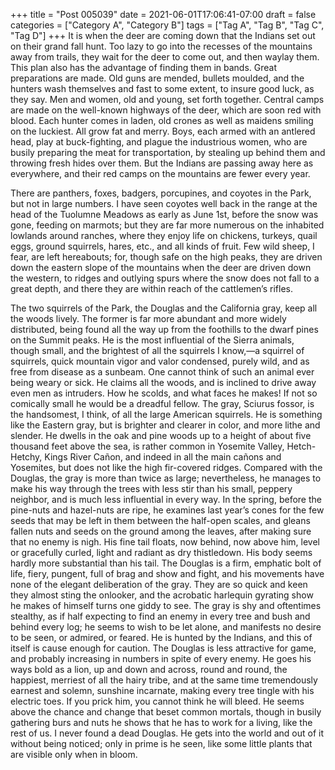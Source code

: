 +++
title = "Post 005039"
date = 2021-06-01T17:06:41-07:00
draft = false
categories = ["Category A", "Category B"]
tags = ["Tag A", "Tag B", "Tag C", "Tag D"]
+++
It is when the deer are coming down that the Indians set out on their grand fall hunt. Too lazy to go into the recesses of the mountains away from trails, they wait for the deer to come out, and then waylay them. This plan also has the advantage of finding them in bands. Great preparations are made. Old guns are mended, bullets moulded, and the hunters wash themselves and fast to some extent, to insure good luck, as they say. Men and women, old and young, set forth together. Central camps are made on the well-known highways of the deer, which are soon red with blood. Each hunter comes in laden, old crones as well as maidens smiling on the luckiest. All grow fat and merry. Boys, each armed with an antlered head, play at buck-fighting, and plague the industrious women, who are busily preparing the meat for transportation, by stealing up behind them and throwing fresh hides over them. But the Indians are passing away here as everywhere, and their red camps on the mountains are fewer every year.

There are panthers, foxes, badgers, porcupines, and coyotes in the Park, but not in large numbers. I have seen coyotes well back in the range at the head of the Tuolumne Meadows as early as June 1st, before the snow was gone, feeding on marmots; but they are far more numerous on the inhabited lowlands around ranches, where they enjoy life on chickens, turkeys, quail eggs, ground squirrels, hares, etc., and all kinds of fruit. Few wild sheep, I fear, are left hereabouts; for, though safe on the high peaks, they are driven down the eastern slope of the mountains when the deer are driven down the western, to ridges and outlying spurs where the snow does not fall to a great depth, and there they are within reach of the cattlemen’s rifles.

The two squirrels of the Park, the Douglas and the California gray, keep all the woods lively. The former is far more abundant and more widely distributed, being found all the way up from the foothills to the dwarf pines on the Summit peaks. He is the most influential of the Sierra animals, though small, and the brightest of all the squirrels I know,—a squirrel of squirrels, quick mountain vigor and valor condensed, purely wild, and as free from disease as a sunbeam. One cannot think of such an animal ever being weary or sick. He claims all the woods, and is inclined to drive away even men as intruders. How he scolds, and what faces he makes! If not so comically small he would be a dreadful fellow. The gray, Sciurus fossor, is the handsomest, I think, of all the large American squirrels. He is something like the Eastern gray, but is brighter and clearer in color, and more lithe and slender. He dwells in the oak and pine woods up to a height of about five thousand feet above the sea, is rather common in Yosemite Valley, Hetch-Hetchy, Kings River Cañon, and indeed in all the main cañons and Yosemites, but does not like the high fir-covered ridges. Compared with the Douglas, the gray is more than twice as large; nevertheless, he manages to make his way through the trees with less stir than his small, peppery neighbor, and is much less influential in every way. In the spring, before the pine-nuts and hazel-nuts are ripe, he examines last year’s cones for the few seeds that may be left in them between the half-open scales, and gleans fallen nuts and seeds on the ground among the leaves, after making sure that no enemy is nigh. His fine tail floats, now behind, now above him, level or gracefully curled, light and radiant as dry thistledown. His body seems hardly more substantial than his tail. The Douglas is a firm, emphatic bolt of life, fiery, pungent, full of brag and show and fight, and his movements have none of the elegant deliberation of the gray. They are so quick and keen they almost sting the onlooker, and the acrobatic harlequin gyrating show he makes of himself turns one giddy to see. The gray is shy and oftentimes stealthy, as if half expecting to find an enemy in every tree and bush and behind every log; he seems to wish to be let alone, and manifests no desire to be seen, or admired, or feared. He is hunted by the Indians, and this of itself is cause enough for caution. The Douglas is less attractive for game, and probably increasing in numbers in spite of every enemy. He goes his ways bold as a lion, up and down and across, round and round, the happiest, merriest of all the hairy tribe, and at the same time tremendously earnest and solemn, sunshine incarnate, making every tree tingle with his electric toes. If you prick him, you cannot think he will bleed. He seems above the chance and change that beset common mortals, though in busily gathering burs and nuts he shows that he has to work for a living, like the rest of us. I never found a dead Douglas. He gets into the world and out of it without being noticed; only in prime is he seen, like some little plants that are visible only when in bloom.
